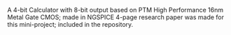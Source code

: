 A 4-bit Calculator with 8-bit output based on PTM High Performance 16nm Metal Gate CMOS; made in NGSPICE
4-page research paper was made for this mini-project; included in the repository.

